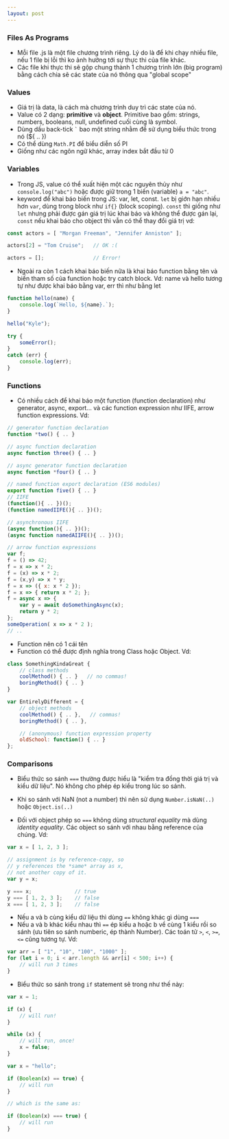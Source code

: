 ```yaml
---
layout: post
---
```

### Files As Programs

- Mỗi file .js là một file chương trình riêng. Lý do là để khi chạy nhiều file, nếu 1 file bị lỗi thì ko ảnh hưởng tới sự thực thi của file khác.
- Các file khi thực thi sẽ gộp chung thành 1 chương trình lớn (big program) bằng cách chia sẽ các state của nó thông qua "global scope"

### Values

- Giá trị là data, là cách mà chương trình duy trì các state của nó.
- Value có 2 dạng: **primitive** và **object**. Primitive bao gồm: strings, numbers, booleans, null, undefined cuối cùng là symbol.
- Dùng dấu back-tick `` ` `` bao một string nhằm để sử dụng biểu thức trong nó (${ .. })
- Có thể dùng `Math.PI` để biểu diễn số PI
- Giống như các ngôn ngữ khác, array index bắt đầu từ 0

### Variables

- Trong JS, value có thể xuất hiện một các nguyên thủy như `console.log("abc")` hoặc được giữ trong 1 biến (variable) `a = "abc"`.
- keyword để khai báo biến trong JS: var, let, const. `let` bị giớn hạn nhiều hơn `var`, dùng trong block như `if{}` (block scoping). `const` thì giống như `let` nhưng phải được gán giá trị lúc khai báo và không thể được gán lại, `const` nếu khai báo cho object thì vẫn có thể thay đổi giá trị vd:

```js
const actors = [ "Morgan Freeman", "Jennifer Anniston" ];

actors[2] = "Tom Cruise";   // OK :(

actors = [];                // Error!
```

- Ngoài ra còn 1 cách khai báo biến nữa là khai báo function bằng tên và biến tham số của function hoặc try catch block. Vd: 
name và hello tương tự như được khai báo bằng var, err thì như bằng let

```js
function hello(name) {
    console.log(`Hello, ${name}.`);
}

hello("Kyle");

try {
    someError();
}
catch (err) {
    console.log(err);
}
```

### Functions

- Có nhiều cách để khai báo một function (function declaration) như generator, async, export... và các function expression như IIFE, arrow function expressions. Vd:

```js
// generator function declaration
function *two() { .. }

// async function declaration
async function three() { .. }

// async generator function declaration
async function *four() { .. }

// named function export declaration (ES6 modules)
export function five() { .. }
// IIFE
(function(){ .. })();
(function namedIIFE(){ .. })();

// asynchronous IIFE
(async function(){ .. })();
(async function namedAIIFE(){ .. })();

// arrow function expressions
var f;
f = () => 42;
f = x => x * 2;
f = (x) => x * 2;
f = (x,y) => x * y;
f = x => ({ x: x * 2 });
f = x => { return x * 2; };
f = async x => {
    var y = await doSomethingAsync(x);
    return y * 2;
};
someOperation( x => x * 2 );
// ..
```

- Function nên có 1 cái tên
- Function có thể được định nghĩa trong Class hoặc Object. Vd:

```js
class SomethingKindaGreat {
    // class methods
    coolMethod() { .. }   // no commas!
    boringMethod() { .. }
}

var EntirelyDifferent = {
    // object methods
    coolMethod() { .. },   // commas!
    boringMethod() { .. },

    // (anonymous) function expression property
    oldSchool: function() { .. }
};
```
### Comparisons

- Biểu thức so sánh `===` thường được hiểu là "kiểm tra đồng thời giá trị và kiểu dữ liệu". Nó không cho phép ép kiểu trong lúc so sánh.
- Khi so sánh với NaN (not a number) thì nên sử dụng `Number.isNaN(..)` hoặc `Object.is(..)`

- Đối với object phép so `===` không dùng *structural equality* mà dùng  *identity equality*. Các object so sánh với nhau bằng reference của chúng. Vd:

```js
var x = [ 1, 2, 3 ];

// assignment is by reference-copy, so
// y references the *same* array as x,
// not another copy of it.
var y = x;

y === x;              // true
y === [ 1, 2, 3 ];    // false
x === [ 1, 2, 3 ];    // false
```

- Nếu a và b cùng kiểu dữ liệu thì dùng `==` không khác gì dùng `===`
- Nếu a và b khác kiểu nhau thì `==` ép kiểu a hoặc b về cùng 1 kiểu rồi so sánh (ưu tiên so sánh numberic, ép thành Number). Các toán tử `>`, `<`, `>=`, `<=` cũng tương tự. Vd: 

```js
var arr = [ "1", "10", "100", "1000" ];
for (let i = 0; i < arr.length && arr[i] < 500; i++) {
    // will run 3 times
}
```
- Biểu thức so sánh trong `if` statement sẽ trong như thế này:

```js
var x = 1;

if (x) {
    // will run!
}

while (x) {
    // will run, once!
    x = false;
}
```
```js
var x = "hello";

if (Boolean(x) == true) {
    // will run
}

// which is the same as:

if (Boolean(x) === true) {
    // will run
}
```


